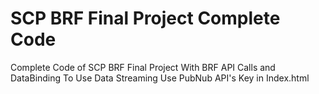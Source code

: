 # SCP BRF Final Project Complete Code
Complete Code of SCP BRF Final Project
With BRF API Calls and DataBinding
To Use Data Streaming Use PubNub API's Key in Index.html
